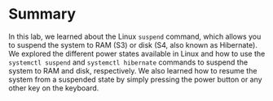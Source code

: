 # Summary

In this lab, we learned about the Linux `suspend` command, which allows you to suspend the system to RAM (S3) or disk (S4, also known as Hibernate). We explored the different power states available in Linux and how to use the `systemctl suspend` and `systemctl hibernate` commands to suspend the system to RAM and disk, respectively. We also learned how to resume the system from a suspended state by simply pressing the power button or any other key on the keyboard.
